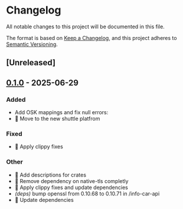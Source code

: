 # Changelog

All notable changes to this project will be documented in this file.

The format is based on [Keep a Changelog](https://keepachangelog.com/en/1.0.0/),
and this project adheres to [Semantic Versioning](https://semver.org/spec/v2.0.0.html).

## [Unreleased]

## [0.1.0](https://github.com/kamack38/easycar/releases/tag/info-car-api-v0.1.0) - 2025-06-29

### Added

- Add OSK mappings and fix null errors:
- 🎸 Move to the new shuttle platfrom

### Fixed

- 🐛 Apply clippy fixes

### Other

- 🤖 Add descriptions for crates
- 🤖 Remove dependency on native-tls completly
- 🤖 Apply clippy fixes and update dependencies
- *(deps)* bump openssl from 0.10.68 to 0.10.71 in /info-car-api
- 🤖 Update dependencies
